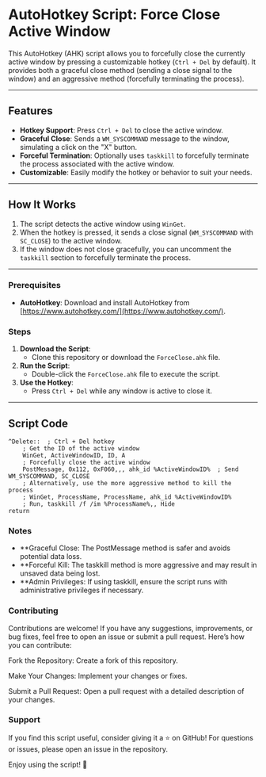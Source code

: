 # AutoHotkey Script: Force Close Active Window

This AutoHotkey (AHK) script allows you to forcefully close the currently active window by pressing a customizable hotkey (`Ctrl + Del` by default). It provides both a graceful close method (sending a close signal to the window) and an aggressive method (forcefully terminating the process).

---

## Features

- **Hotkey Support**: Press `Ctrl + Del` to close the active window.
- **Graceful Close**: Sends a `WM_SYSCOMMAND` message to the window, simulating a click on the "X" button.
- **Forceful Termination**: Optionally uses `taskkill` to forcefully terminate the process associated with the active window.
- **Customizable**: Easily modify the hotkey or behavior to suit your needs.

---

## How It Works

1. The script detects the active window using `WinGet`.
2. When the hotkey is pressed, it sends a close signal (`WM_SYSCOMMAND` with `SC_CLOSE`) to the active window.
3. If the window does not close gracefully, you can uncomment the `taskkill` section to forcefully terminate the process.

---

### Prerequisites

- **AutoHotkey**: Download and install AutoHotkey from [https://www.autohotkey.com/](https://www.autohotkey.com/).

### Steps

1. **Download the Script**:
   - Clone this repository or download the `ForceClose.ahk` file.
2. **Run the Script**:
   - Double-click the `ForceClose.ahk` file to execute the script.
3. **Use the Hotkey**:
   - Press `Ctrl + Del` while any window is active to close it.

---

## Script Code

```ahk
^Delete::  ; Ctrl + Del hotkey
    ; Get the ID of the active window
    WinGet, ActiveWindowID, ID, A
    ; Forcefully close the active window
    PostMessage, 0x112, 0xF060,,, ahk_id %ActiveWindowID%  ; Send WM_SYSCOMMAND, SC_CLOSE
    ; Alternatively, use the more aggressive method to kill the process
    ; WinGet, ProcessName, ProcessName, ahk_id %ActiveWindowID%
    ; Run, taskkill /f /im %ProcessName%,, Hide
return
```
### Notes 

- **Graceful Close: The PostMessage method is safer and avoids potential data loss.
- **Forceful Kill: The taskkill method is more aggressive and may result in unsaved data being lost.
- **Admin Privileges: If using taskkill, ensure the script runs with administrative privileges if necessary.

### Contributing
Contributions are welcome! If you have any suggestions, improvements, or bug fixes, feel free to open an issue or submit a pull request. Here’s how you can contribute:

Fork the Repository: Create a fork of this repository.

Make Your Changes: Implement your changes or fixes.

Submit a Pull Request: Open a pull request with a detailed description of your changes.

### Support
If you find this script useful, consider giving it a ⭐️ on GitHub! For questions or issues, please open an issue in the repository.

Enjoy using the script! 🚀

